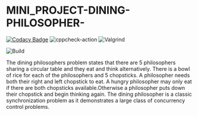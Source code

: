 # MINI_PROJECT-DINING-PHILOSOPHER-

[![Codacy Badge](https://api.codacy.com/project/badge/Grade/9040df0feae644669c56da42b4691764)](https://app.codacy.com/gh/99002454/MINI_PROJECT-DINING-PHILOSOPHER-?utm_source=github.com&utm_medium=referral&utm_content=99002454/MINI_PROJECT-DINING-PHILOSOPHER-&utm_campaign=Badge_Grade)
![cppcheck-action](https://github.com/99002454/MINI_PROJECT-DINING-PHILOSOPHER-/workflows/cppcheck-action/badge.svg)
![Valgrind](https://github.com/99002454/MINI_PROJECT-DINING-PHILOSOPHER-/workflows/Valgrind/badge.svg)

![Build](https://github.com/99002454/MINI_PROJECT-DINING-PHILOSOPHER-/workflows/Build/badge.svg)

The dining philosophers problem states that there are 5 philosophers sharing a circular table and they eat and think alternatively. There is a bowl of rice for each of the philosophers and 5 chopsticks. A philosopher needs both their right and left chopstick to eat. A hungry philosopher may only eat if there are both chopsticks available.Otherwise a philosopher puts down their chopstick and begin thinking again.  The dining philosopher is a classic synchronization problem as it demonstrates a large class of concurrency control problems.
